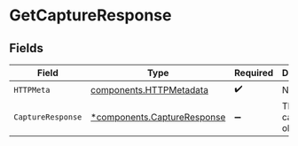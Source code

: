 # GetCaptureResponse


## Fields

| Field                                                                     | Type                                                                      | Required                                                                  | Description                                                               |
| ------------------------------------------------------------------------- | ------------------------------------------------------------------------- | ------------------------------------------------------------------------- | ------------------------------------------------------------------------- |
| `HTTPMeta`                                                                | [components.HTTPMetadata](../../models/components/httpmetadata.md)        | :heavy_check_mark:                                                        | N/A                                                                       |
| `CaptureResponse`                                                         | [*components.CaptureResponse](../../models/components/captureresponse.md) | :heavy_minus_sign:                                                        | The capture object.                                                       |